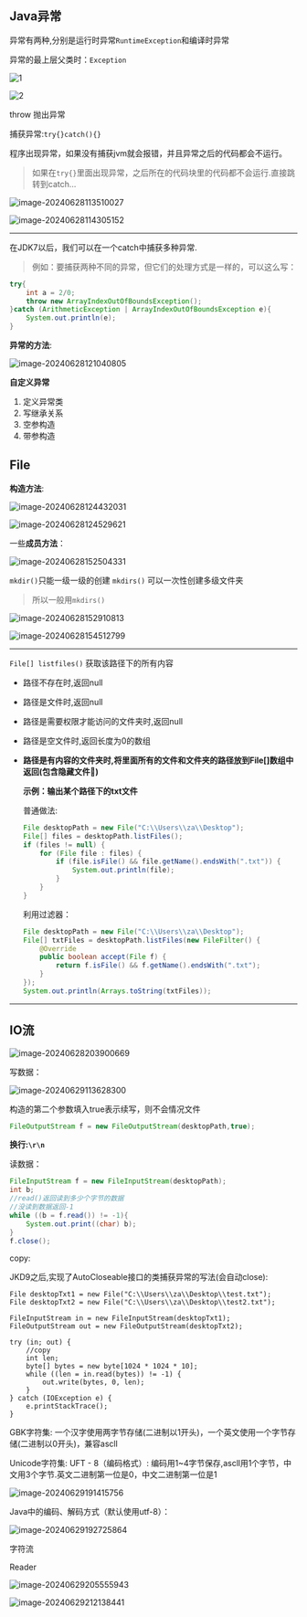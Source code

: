 

## Java异常



异常有两种,分别是运行时异常`RuntimeException`和编译时异常

 异常的最上层父类时：`Exception`

![1](README.assets/1.png)

![2](README.assets/2.png)

throw 抛出异常

捕获异常:`try{}catch(){}`

程序出现异常，如果没有捕获jvm就会报错，并且异常之后的代码都会不运行。

> 如果在`try{}`里面出现异常，之后所在的代码块里的代码都不会运行.直接跳转到catch...





![image-20240628113510027](README.assets/image-20240628113510027.png)

![image-20240628114305152](README.assets/image-20240628114305152.png)

---



在JDK7以后，我们可以在一个catch中捕获多种异常.

> 例如：要捕获两种不同的异常，但它们的处理方式是一样的，可以这么写：

```java
try{
    int a = 2/0;
    throw new ArrayIndexOutOfBoundsException();
}catch (ArithmeticException | ArrayIndexOutOfBoundsException e){
    System.out.println(e);
}
```

__异常的方法__:

![image-20240628121040805](README.assets/image-20240628121040805.png)

**自定义异常**

1. 定义异常类
2. 写继承关系
3. 空参构造
4. 带参构造





## File

**构造方法**:

![image-20240628124432031](README.assets/image-20240628124432031.png)

 ![image-20240628124529621](README.assets/image-20240628124529621.png)

一些**成员方法**：

![image-20240628152504331](README.assets/image-20240628152504331.png)

`mkdir()`只能一级一级的创建
`mkdirs()` 可以一次性创建多级文件夹

> 所以一般用`mkdirs()`

![image-20240628152910813](README.assets/image-20240628152910813.png)

![image-20240628154512799](README.assets/image-20240628154512799.png)

---



`File[] listfiles()` 获取该路径下的所有内容

* 路径不存在时,返回null

* 路径是文件时,返回null

* 路径是需要权限才能访问的文件夹时,返回null

* 路径是空文件时,返回长度为0的数组

* **路径是有内容的文件夹时,将里面所有的文件和文件夹的路径放到File[]数组中返回(包含隐藏文件🫣)**

  
  

  **示例：输出某个路径下的txt文件**

  普通做法:

  ```java
  File desktopPath = new File("C:\\Users\\za\\Desktop");
  File[] files = desktopPath.listFiles();
  if (files != null) {
      for (File file : files) {
          if (file.isFile() && file.getName().endsWith(".txt")) {
              System.out.println(file);
          }
      }
  }
  ```
  
  利用过滤器：
  
  ```java
  File desktopPath = new File("C:\\Users\\za\\Desktop");
  File[] txtFiles = desktopPath.listFiles(new FileFilter() {
      @Override
      public boolean accept(File f) {
          return f.isFile() && f.getName().endsWith(".txt");
      }
  });
  System.out.println(Arrays.toString(txtFiles));
  ```

---





## IO流



![image-20240628203900669](README.assets/image-20240628203900669.png)



写数据：



![image-20240629113628300](README.assets/image-20240629113628300.png)

构造的第二个参数填入true表示续写，则不会情况文件

```java
FileOutputStream f = new FileOutputStream(desktopPath,true);
```

__换行:`\r\n`__



读数据：

```java
FileInputStream f = new FileInputStream(desktopPath);
int b;
//read()返回读到多少个字节的数据
//没读到数据返回-1
while ((b = f.read()) != -1){
	System.out.print((char) b);
}
f.close();
```

copy:

JKD9之后,实现了AutoCloseable接口的类捕获异常的写法(会自动close):

```
File desktopTxt1 = new File("C:\\Users\\za\\Desktop\\test.txt");
File desktopTxt2 = new File("C:\\Users\\za\\Desktop\\test2.txt");

FileInputStream in = new FileInputStream(desktopTxt1);
FileOutputStream out = new FileOutputStream(desktopTxt2);

try (in; out) {
    //copy
    int len;
    byte[] bytes = new byte[1024 * 1024 * 10];
    while ((len = in.read(bytes)) != -1) {
        out.write(bytes, 0, len);
    }
} catch (IOException e) {
    e.printStackTrace();
}
```



GBK字符集:
一个汉字使用两字节存储(二进制以1开头)，一个英文使用一个字节存储(二进制以0开头)，兼容ascll

Unicode字符集:
UFT - 8（编码格式）: 编码用1~4字节保存,ascll用1个字节，中文用3个字节.英文二进制第一位是0，中文二进制第一位是1

![image-20240629191415756](README.assets/image-20240629191415756.png)

Java中的编码、解码方式（默认使用utf-8）：

![image-20240629192725864](README.assets/image-20240629192725864.png)

字符流

Reader

![image-20240629205555943](README.assets/image-20240629205555943.png)

![image-20240629212138441](README.assets/image-20240629212138441.png)
